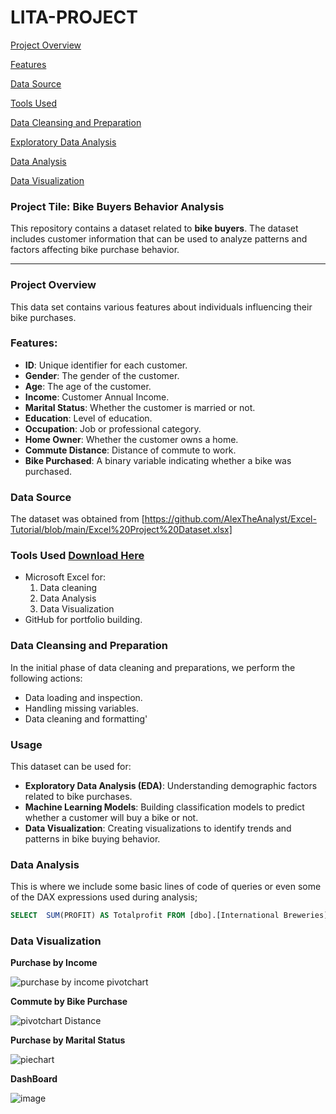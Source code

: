 # LITA-PROJECT

[Project Overview](#project-overview)

[Features](#features)

[Data Source](#data-source)

[Tools Used](#tools-used)

[Data Cleansing and Preparation](#data-cleaning-and-preparation)

[Exploratory Data Analysis](#exploratory-data-analysis)

[Data Analysis](#data-analysis)

[Data Visualization](#data-visualization)



### Project Tile: Bike Buyers Behavior Analysis
This repository contains a dataset related to **bike buyers**. The dataset includes customer information that can be used to analyze patterns and factors affecting bike purchase behavior.

---

### Project Overview
This data set contains various features about individuals influencing their bike purchases.

### Features:
- **ID**: Unique identifier for each customer.
- **Gender**: The gender of the customer.
- **Age**: The age of the customer.
- **Income**: Customer Annual Income.
- **Marital Status**: Whether the customer is married or not.
- **Education**: Level of education.
- **Occupation**: Job or professional category.
- **Home Owner**: Whether the customer owns a home.
- **Commute Distance**: Distance of commute to work.
- **Bike Purchased**: A binary variable indicating whether a bike was purchased.


### Data Source
The dataset was obtained from [https://github.com/AlexTheAnalyst/Excel-Tutorial/blob/main/Excel%20Project%20Dataset.xlsx]


### Tools Used [Download Here](https://www.microsoft.com)
- Microsoft Excel for:
  1. Data cleaning
  2. Data Analysis
  3. Data Visualization
- GitHub for portfolio building.

### Data Cleansing and Preparation
In the initial phase of data cleaning and preparations, we perform the following actions:
- Data loading and inspection.
- Handling missing variables.
- Data cleaning and formatting'

### Usage

This dataset can be used for:
- **Exploratory Data Analysis (EDA)**: Understanding demographic factors related to bike purchases.
- **Machine Learning Models**: Building classification models to predict whether a customer will buy a bike or not.
- **Data Visualization**: Creating visualizations to identify trends and patterns in bike buying behavior.

### Data Analysis
This is where we include some basic lines of code of queries or even some of the DAX expressions used during analysis;
```SQL
SELECT  SUM(PROFIT) AS Totalprofit FROM [dbo].[International Breweries]
```

### Data Visualization

**Purchase by Income**

![purchase by income pivotchart](https://github.com/user-attachments/assets/91889a05-3fdb-4df3-8875-bf02cc39e486)


**Commute by Bike Purchase**

![pivotchart Distance](https://github.com/user-attachments/assets/ce8ff87e-ae10-46cd-acc3-d1b8b48d64e1)



**Purchase by Marital Status**


![piechart](https://github.com/user-attachments/assets/8aca8515-9f41-41eb-add0-da994f9ed570)


**DashBoard**

![image](https://github.com/user-attachments/assets/ed102d0a-126a-4b1e-a75f-baa8751fb331)


